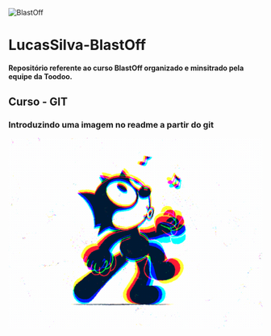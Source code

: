![BlastOff]()
# LucasSilva-BlastOff

#### Repositório referente ao curso BlastOff organizado e minsitrado pela equipe da Toodoo.
## Curso - GIT
### Introduzindo uma imagem no readme a partir do git

![gatinho dançante](https://github.com/LusquesToodoo/LucasSilva-BlastOff/blob/main/Curso%20-%20Git/tarefas/tarefa%202%20-%20readme/mygif.gif)
